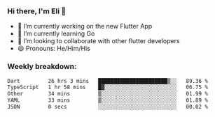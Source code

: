### Hi there, I'm Eli 👋
- 🔭 I’m currently working on the new Flutter App
- 🌱 I’m currently learning Go
- 🦄 I’m looking to collaborate with other flutter developers
- 😄 Pronouns: He/Him/His

### Weekly breakdown:
<!--START_SECTION:waka-->

```txt
Dart         26 hrs 3 mins   ██████████████████████▒░░   89.36 %
TypeScript   1 hr 58 mins    █▓░░░░░░░░░░░░░░░░░░░░░░░   06.75 %
Other        34 mins         ▒░░░░░░░░░░░░░░░░░░░░░░░░   01.99 %
YAML         33 mins         ▒░░░░░░░░░░░░░░░░░░░░░░░░   01.89 %
JSON         0 secs          ░░░░░░░░░░░░░░░░░░░░░░░░░   00.02 %
```

<!--END_SECTION:waka-->
